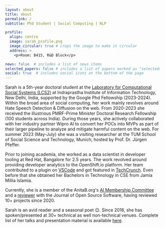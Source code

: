 ```yaml
---
layout: about
title: about
permalink: /
subtitle: Phd Student | Social Computing | NLP

profile:
  align: centre
  image: sarah_profile.png
  image_circular: true # crops the image to make it circular
  address: >
    <p>Room: B415, R&D Block</p>

news: false  # includes a list of news items
selected_papers: false # includes a list of papers marked as "selected={true}"
social: true  # includes social icons at the bottom of the page
---
```

Sarah is a 5th-year doctoral student at the [Laboratory for Computational Social Systems (LCS2)](https://lcs2.iiitd.edu.in/) at Indraprastha Institute of Information Technology, New Delhi, India, supported by the Google Phd Fellowship (2023-2024). Within the broad area of social computing, her work mainly revolves around Hate Speech Detection & Diffusion on the web. From 2020-2023 she received the illustrious PMRF-Prime Minister Doctoral Research Fellowship (100 students across India). During those years, she actively collaborated with her industry partner Wipro AI to convert her POCs into MVPs as part of their larger pipeline to analyze and mitigate harmful content on the web. For summer 2023 (May-July) she was a visiting researcher at the TUM School of Social Science and Technology, Munich, hosted by Prof. Dr. Jürgen Pfeffer. 

Prior to joining academia, she worked as a data scientist in developer tooling at Red Hat, Bangalore for 2.5 years. The work revolved around providing developer analytics to the OpenShift.io platform. Her team contributed to a plugin on [VSCode](https://marketplace.visualstudio.com/items?itemName=redhat.fabric8-analytics) and got featured in [TechCrunch](https://techcrunch.com/2017/05/02/red-hat-launches-openshift-io-an-online-ide-for-building-container-based-applications/). Even before that she obtained her Bachelors in Technology in CSE from Jamia Millia Islamia.

Currently, she is a member of the AnitaB.org's [AI Membership Committee](https://membership.anitab.org/page/connect-with-the-Artificial-Intelligence-Committee) and a [reviewer](https://joss.theoj.org/papers/reviewed_by/@sara-02) with the Journal of Open Source Software, having reviewed 10+ projects since 2020.

Sarah is an avid reader and a seasonal poet 😉. Since 2016, she has spoken/presented at 30+ technical as well non-technical venues. Complete list of her talks and presentation material is available [here](https://github.com/sara-02/pradarshan).
